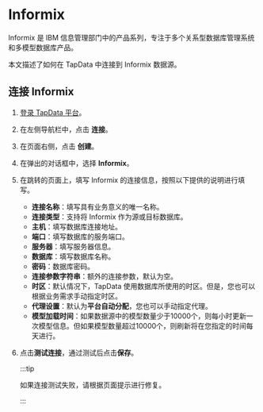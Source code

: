 # Informix


Informix 是 IBM 信息管理部门中的产品系列，专注于多个关系型数据库管理系统和多模型数据库产品。

本文描述了如何在 TapData 中连接到 Informix 数据源。

## 连接 Informix

1. [登录 TapData 平台](../../user-guide/log-in.md)。

2. 在左侧导航栏中，点击 **连接**。

3. 在页面右侧，点击 **创建**。

4. 在弹出的对话框中，选择 **Informix**。

5. 在跳转的页面上，填写 Informix 的连接信息，按照以下提供的说明进行填写。

    * **连接名称**：填写具有业务意义的唯一名称。
    * **连接类型**：支持将 Informix 作为源或目标数据库。
    * **主机**：填写数据库连接地址。
    * **端口**：填写数据库的服务端口。
    * **服务器**：填写服务器信息。
    * **数据库**：填写数据库名称。
    * **密码**：数据库密码。
    * **连接参数字符串**：额外的连接参数，默认为空。
    * **时区**：默认情况下，TapData 使用数据库所使用的时区。但是，您也可以根据业务需求手动指定时区。
    * **代理设置**：默认为**平台自动分配**，您也可以手动指定代理。
    * **模型加载时间**：如果数据源中的模型数量少于10000个，则每小时更新一次模型信息。但如果模型数量超过10000个，则刷新将在您指定的时间每天进行。

6. 点击**测试连接**，通过测试后点击**保存**。

   :::tip

   如果连接测试失败，请根据页面提示进行修复。

   :::
